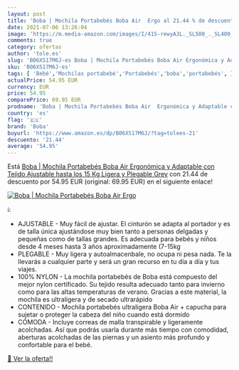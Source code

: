 ```yaml
---
layout: post
title: 'Boba | Mochila Portabebés Boba Air  Ergo al 21.44 % de descuento'
date: 2021-07-06 13:26:04
image: 'https://m.media-amazon.com/images/I/415-rewyAJL._SL500_._SL400_.jpg'
comments: true
category: ofertas
author: 'tole.es'
slug: 'B06XS17M6J-es Boba | Mochila Portabebés Boba Air Ergonómica y Adaptable...'
sku: 'B06XS17M6J-es'
tags: [ 'Bebé','Mochilas portabebé','Portabebés','boba','portabebés', ]
actualPrice: 54.95 EUR
currency: EUR
price: 54.95
comparePrice: 69.95 EUR
prodname: 'Boba | Mochila Portabebés Boba Air  Ergonómica y Adaptable con Tejido Ajustable hasta los 15 Kg  Ligera y Plegable  Grey'
country: 'es'
flag: '🇪🇸'
brand: 'Boba'
buyurl: 'https://www.amazon.es/dp/B06XS17M6J/?tag=tolees-21'
descuento: '21.44'
average: '54.95'
---
```


Está [Boba | Mochila Portabebés Boba Air  Ergonómica y Adaptable con Tejido Ajustable hasta los 15 Kg  Ligera y Plegable  Grey](https://www.amazon.es/dp/B06XS17M6J/?tag=tolees-21) con 21.44 de descuento por 54.95 EUR (original: 69.95 EUR) en el siguiente enlace!

[![Boba | Mochila Portabebés Boba Air  Ergo](https://m.media-amazon.com/images/I/415-rewyAJL._SL500_._SL400_.jpg)](https://www.amazon.es/dp/B06XS17M6J/?tag=tolees-21)

ℹ️:

- AJUSTABLE - Muy fácil de ajustar. El cinturón se adapta al portador y es de talla única ajustándose muy bien tanto a personas delgadas y pequeñas como de tallas grandes. Es adecuada para bebés y niños desde 4 meses hasta 3 años aproximadamente (7-15kg
- PLEGABLE - Muy ligera y autoalmacenbale, no ocupa ni pesa nada. Te la llevarás a cualquier parte y será un gran recurso en tu día a día y tus viajes.
- 100% NYLON - La mochila portabebés de Boba está compuesto del mejor nylon certificado. Su tejido resulta adecuado tanto para invierno como para las altas temperaturas de verano. Gracias a este material, la mochila es ultraligera y de secado ultrarápido
- CONTENIDO - Mochila portabebés ultraligera Boba Air + capucha para sujetar o proteger la cabeza del niño cuando está dormido
- CÓMODA - Incluye correas de malla transpirable y ligeramente acolchadas. Así que podrás usarla durante más tiempo con comodidad, aberturas acolchadas de las piernas y un asiento más profundo y confortable para el bebé.

[🛒 Ver la oferta!!](https://www.amazon.es/dp/B06XS17M6J/?tag=tolees-21)

